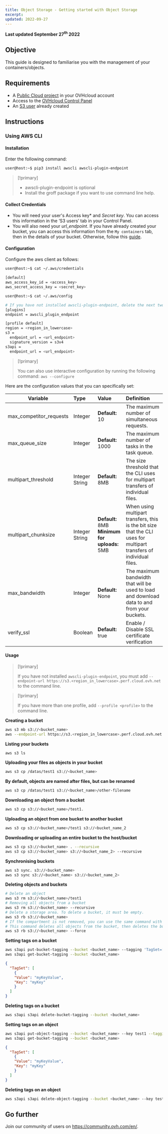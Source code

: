 ```yaml
---
title: Object Storage - Getting started with Object Storage
excerpt:
updated: 2022-09-27
---
```


**Last updated September 27<sup>th</sup> 2022**

## Objective

This guide is designed to familiarise you with the management of your containers/objects.

## Requirements

- A [Public Cloud project](/pages/platform/public-cloud/create_a_public_cloud_project) in your OVHcloud account
- Access to the [OVHcloud Control Panel](https://www.ovh.com/auth/?action=gotomanager&from=https://www.ovh.co.uk/&ovhSubsidiary=GB)
- An [S3 user](/pages/cloud/storage/object_storage/s3_identity_and_access_management) already created

## Instructions

### Using AWS CLI

#### Installation

Enter the following command:

```bash
user@host:~$ pip3 install awscli awscli-plugin-endpoint
```

> [!primary]
>
> - awscli-plugin-endpoint is optional
> - Install the groff package if you want to use command line help.
>

#### Collect Credentials

- You will need your user's Access key* and *Secret key*. You can access this information in the ‘S3 users’ tab in your Control Panel.
- You will also need your *url_endpoint*. If you have already created your bucket, you can access this information from the `My containers` tab, then in the details of your bucket. Otherwise, follow this [guide](/pages/cloud/storage/object_storage/s3_location).

#### Configuration

Configure the aws client as follows:

```bash
user@host:~$ cat ~/.aws/credentials

[default]
aws_access_key_id = <access_key>
aws_secret_access_key = <secret_key>

user@host:~$ cat ~/.aws/config

# If you have not installed awscli-plugin-endpoint, delete the next two lines
[plugins]
endpoint = awscli_plugin_endpoint

[profile default]
region = <region_in_lowercase>
s3 =
  endpoint_url = <url_endpoint>
  signature_version = s3v4
s3api =
  endpoint_url = <url_endpoint>
```

> [!primary]
>
> You can also use interactive configuration by running the following command:
> `aws --configure`
>

Here are the configuration values that you can specifically set:

| Variable | Type | Value | Definition |
|------|:------|:------|:------|
| max_competitor_requests | Integer | **Default:** 10 | The maximum number of simultaneous requests. |
| max_queue_size | Integer | **Default:** 1000 | The maximum number of tasks in the task queue. |
| multipart_threshold | Integer<br>String | **Default:** 8MB | The size threshold that the CLI uses for multipart transfers of individual files. |
| multipart_chunksize | Integer<br>String | **Default:** 8MB<br>**Minimum for uploads:** 5MB | When using multipart transfers, this is the bit size that the CLI uses for multipart transfers of individual files. |
| max_bandwidth | Integer | **Default:** None | The maximum bandwidth that will be used to load and download data to and from your buckets. |
| verify_ssl | Boolean | **Default:** true | Enable / Disable SSL certificate verification |

#### Usage

> [!primary]
>
> If you have not installed `awscli-plugin-endpoint`, you must add `--endpoint-url https://s3.<region_in_lowercase>.perf.cloud.ovh.net` to the command line.
>

> [!primary]
>
> If you have more than one profile, add `--profile <profile>` to the command line.
>

**Creating a bucket**

```bash
aws s3 mb s3://<bucket_name>
aws --endpoint-url https://s3.<region_in_lowercase>.perf.cloud.ovh.net --profile default s3 mb s3://<bucket_name>
```

**Listing your buckets**

```bash
aws s3 ls
```

**Uploading your files as objects in your bucket**

```bash
aws s3 cp /datas/test1 s3://<bucket_name>
```

**By default, objects are named after files, but can be renamed**

```bash
aws s3 cp /datas/test1 s3://<bucket_name>/other-filename
```

**Downloading an object from a bucket**

```bash
aws s3 cp s3://<bucket_name>/test1.
```

**Uploading an object from one bucket to another bucket**

```bash
aws s3 cp s3://<bucket_name>/test1 s3://<bucket_name_2
```

**Downloading or uploading an entire bucket to the host/bucket**

```bash
aws s3 cp s3://<bucket_name> . --recursive
aws s3 cp s3://<bucket_name> s3://<bucket_name_2> --recursive
```

**Synchronising buckets**

```bash
aws s3 sync. s3://<bucket_name>
aws s3 sync s3://<bucket_name> s3://<bucket_name_2>
```

**Deleting objects and buckets**

```bash
# Delete an object
aws s3 rm s3://<bucket_name>/test1
# Removing all objects from a bucket
aws s3 rm s3://<bucket_name> --recursive
# Delete a storage area. To delete a bucket, it must be empty.
aws s3 rb s3://<bucket_name>
# If the compartment is not removed, you can use the same command with the --force option.
# This command deletes all objects from the bucket, then deletes the bucket.
aws s3 rb s3://<bucket_name> --force
```

**Setting tags on a bucket**

```bash
aws s3api put-bucket-tagging --bucket <bucket_name> --tagging 'TagSet=[{Key=myKey,Value=myKeyValue}]'
aws s3api get-bucket-tagging --bucket <bucket_name>
```

```json
{
  "TagSet": [
    {
    "Value": "myKeyValue",
    "Key": "myKey"
    }
  ]
}
```

**Deleting tags on a bucket**

```bash
aws s3api s3api delete-bucket-tagging --bucket <bucket_name>
```

**Setting tags on an object**

```bash
aws s3api put-object-tagging --bucket <bucket_name> --key test1 --tagging 'TagSet=[{Key=myKey,Value=myKeyValue}]'
aws s3api get-bucket-tagging --bucket <bucket_name>
```

```json
{
  "TagSet": [
    {
    "Value": "myKeyValue",
    "Key": "myKey"
    }
  ]
}
```

**Deleting tags on an object**

```bash
aws s3api s3api delete-object-tagging --bucket <bucket_name> --key test1
```

## Go further

Join our community of users on <https://community.ovh.com/en/>.
